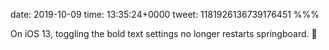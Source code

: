 date: 2019-10-09
time: 13:35:24+0000
tweet: 1181926136739176451
%%%

On iOS 13, toggling the bold text settings no longer restarts springboard. 💜
